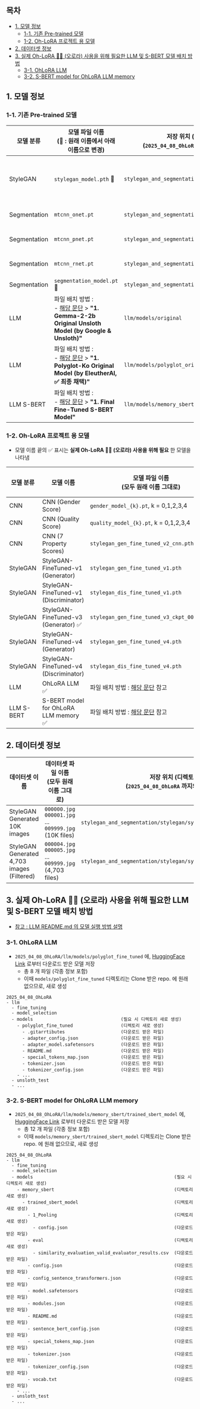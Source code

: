 ## 목차

* [1. 모델 정보](#1-모델-정보)
  * [1-1. 기존 Pre-trained 모델](#1-1-기존-pre-trained-모델)
  * [1-2. Oh-LoRA 프로젝트 용 모델](#1-2-oh-lora-프로젝트-용-모델)
* [2. 데이터셋 정보](#2-데이터셋-정보)
* [3. 실제 Oh-LoRA 👱‍♀️ (오로라) 사용을 위해 필요한 LLM 및 S-BERT 모델 배치 방법](#3-실제-oh-lora--오로라-사용을-위해-필요한-llm-및-s-bert-모델-배치-방법)
  * [3-1. OhLoRA LLM](#3-1-ohlora-llm)
  * [3-2. S-BERT model for OhLoRA LLM memory](#3-2-s-bert-model-for-ohlora-llm-memory)

## 1. 모델 정보

### 1-1. 기존 Pre-trained 모델

| 모델 분류        | 모델 파일 이름<br>(🔄 : 원래 이름에서 아래 이름으로 변경)                                                                                                         | 저장 위치 (디렉토리)<br>(```2025_04_08_OhLoRA``` 까지의 경로 제외) | 다운로드 주소 (출처)                                                                                                              |
|--------------|-----------------------------------------------------------------------------------------------------------------------------------------------|-----------------------------------------------------|---------------------------------------------------------------------------------------------------------------------------|
| StyleGAN     | ```stylegan_model.pth``` 🔄                                                                                                                   | ```stylegan_and_segmentation/stylegan```            | [GenForce GitHub](https://github.com/genforce/genforce/blob/master/MODEL_ZOO.md) > StyleGAN Ours > celeba_partial-256x256 |
| Segmentation | ```mtcnn_onet.pt```                                                                                                                           | ```stylegan_and_segmentation/segmentation/models``` | [FaceNet Timesler GitHub](https://github.com/timesler/facenet-pytorch/blob/master/data)                                   |
| Segmentation | ```mtcnn_pnet.pt```                                                                                                                           | ```stylegan_and_segmentation/segmentation/models``` | [FaceNet Timesler GitHub](https://github.com/timesler/facenet-pytorch/blob/master/data)                                   |
| Segmentation | ```mtcnn_rnet.pt```                                                                                                                           | ```stylegan_and_segmentation/segmentation/models``` | [FaceNet Timesler GitHub](https://github.com/timesler/facenet-pytorch/blob/master/data)                                   |
| Segmentation | ```segmentation_model.pt``` 🔄                                                                                                                | ```stylegan_and_segmentation/segmentation/models``` | [FaceXFormer HuggingFace](https://huggingface.co/kartiknarayan/facexformer/tree/main/ckpts)                               |
| LLM          | 파일 배치 방법 :<br>- [해당 문단](llm/README.md#4-1-prepare-model-gemma-2-2b-based) > **"1. Gemma-2-2b Original Unsloth Model (by Google & Unsloth)"**  | ```llm/models/original```                           | [Gemma-2 2B HuggingFace](https://huggingface.co/unsloth/gemma-2-2b-it/tree/main)                                          |
| LLM          | 파일 배치 방법 :<br>- [해당 문단](llm/README.md#4-2-prepare-model-polyglot-ko-13b-based) > **"1. Polyglot-Ko Original Model (by EleutherAI, ✅ 최종 채택)"** | ```llm/models/polyglot_original```                  | [Polyglot-Ko 1.3B HuggingFace](https://huggingface.co/EleutherAI/polyglot-ko-1.3b/tree/main)                              |
| LLM S-BERT   | 파일 배치 방법 :<br>- [해당 문단](llm/README.md#4-3-prepare-s-bert-model) > **"1. Final Fine-Tuned S-BERT Model"**                                      | ```llm/models/memory_sbert/trained_sbert_model```   | [RoBERTa-base HuggingFace](https://huggingface.co/klue/roberta-base/tree/main)                                            |                                      

### 1-2. Oh-LoRA 프로젝트 용 모델

* 모델 이름 끝의 ✅ 표시는 **실제 Oh-LoRA 👱‍♀️ (오로라) 사용을 위해 필요** 한 모델을 나타냄

| 모델 분류      | 모델 이름                                 | 모델 파일 이름<br>(모두 원래 이름 그대로)                                     | 저장 위치 (디렉토리)<br>(```2025_04_08_OhLoRA``` 까지의 경로 제외) | 다운로드 주소 (출처)                                                                                  |
|------------|---------------------------------------|----------------------------------------------------------------|-----------------------------------------------------|-----------------------------------------------------------------------------------------------|
| CNN        | CNN (Gender Score)                    | ```gender_model_{k}.pt```, k = 0,1,2,3,4                       | ```stylegan_and_segmentation/cnn/models```          | [Hugging Face](https://huggingface.co/daebakgazua/250408_OhLoRA_CNNs/tree/main)               |
| CNN        | CNN (Quality Score)                   | ```quality_model_{k}.pt```, k = 0,1,2,3,4                      | ```stylegan_and_segmentation/cnn/models```          | [Hugging Face](https://huggingface.co/daebakgazua/250408_OhLoRA_CNNs/tree/main)               |
| CNN        | CNN (7 Property Scores)               | ```stylegan_gen_fine_tuned_v2_cnn.pth```                       | ```stylegan_and_segmentation/stylegan_modified```   | [Hugging Face](https://huggingface.co/daebakgazua/250408_OhLoRA_StyleGAN_FineTuned/tree/main) |
| StyleGAN   | StyleGAN-FineTuned-v1 (Generator)     | ```stylegan_gen_fine_tuned_v1.pth```                           | ```stylegan_and_segmentation/stylegan_modified```   | [Hugging Face](https://huggingface.co/daebakgazua/250408_OhLoRA_StyleGAN_FineTuned/tree/main) |
| StyleGAN   | StyleGAN-FineTuned-v1 (Discriminator) | ```stylegan_dis_fine_tuned_v1.pth```                           | ```stylegan_and_segmentation/stylegan_modified```   | [Hugging Face](https://huggingface.co/daebakgazua/250408_OhLoRA_StyleGAN_FineTuned/tree/main) |
| StyleGAN   | StyleGAN-FineTuned-v3 (Generator) ✅   | ```stylegan_gen_fine_tuned_v3_ckpt_0005.pth```                 | ```stylegan_and_segmentation/stylegan_modified```   | [Hugging Face](https://huggingface.co/daebakgazua/250408_OhLoRA_StyleGAN_FineTuned/tree/main) |
| StyleGAN   | StyleGAN-FineTuned-v4 (Generator)     | ```stylegan_gen_fine_tuned_v4.pth```                           | ```stylegan_and_segmentation/stylegan_modified```   | [Hugging Face](https://huggingface.co/daebakgazua/250408_OhLoRA_StyleGAN_FineTuned/tree/main) |
| StyleGAN   | StyleGAN-FineTuned-v4 (Discriminator) | ```stylegan_dis_fine_tuned_v4.pth```                           | ```stylegan_and_segmentation/stylegan_modified```   | [Hugging Face](https://huggingface.co/daebakgazua/250408_OhLoRA_StyleGAN_FineTuned/tree/main) |
| LLM        | OhLoRA LLM ✅                          | 파일 배치 방법 : [해당 문단](#3-1-ohlora-llm) 참고                         | ```llm/models/polyglot_fine_tuned```                | [Hugging Face](https://huggingface.co/daebakgazua/250408_OhLoRA_LLM/tree/main)                |
| LLM S-BERT | S-BERT model for OhLoRA LLM memory ✅  | 파일 배치 방법 : [해당 문단](#3-2-s-bert-model-for-ohlora-llm-memory) 참고 | ```llm/models/memory_sbert/trained_sbert_model```   | [Hugging Face](https://huggingface.co/daebakgazua/250408_OhLoRA_LLM_SBERT/tree/main)          |

## 2. 데이터셋 정보

| 데이터셋 이름                                    | 데이터셋 파일 이름<br>(모두 원래 이름 그대로)                                         | 저장 위치 (디렉토리)<br>(```2025_04_08_OhLoRA``` 까지의 경로 제외)                  | 다운로드 주소 (출처)                                                                                   |
|--------------------------------------------|----------------------------------------------------------------------|----------------------------------------------------------------------|------------------------------------------------------------------------------------------------|
| StyleGAN Generated 10K images              | ```000000.jpg``` ```000001.jpg``` ... ```009999.jpg``` (10K files)   | ```stylegan_and_segmentation/stylegan/synthesize_results```          | [Hugging Face](https://huggingface.co/datasets/daebakgazua/250408_OhLoRA_all_generated_images) |
| StyleGAN Generated 4,703 images (Filtered) | ```000004.jpg``` ```000005.jpg``` ... ```009999.jpg``` (4,703 files) | ```stylegan_and_segmentation/stylegan/synthesize_results_filtered``` | [Hugging Face](https://huggingface.co/datasets/daebakgazua/250408_OhLoRA_filtered_images)      |

## 3. 실제 Oh-LoRA 👱‍♀️ (오로라) 사용을 위해 필요한 LLM 및 S-BERT 모델 배치 방법

* [참고 : LLM README.md 의 모델 실행 방법 설명](llm/README.md#4-test--run-model)

### 3-1. OhLoRA LLM

* ```2025_04_08_OhLoRA/llm/models/polyglot_fine_tuned``` 에, [HuggingFace Link](https://huggingface.co/daebakgazua/250408_OhLoRA_LLM/tree/main) 로부터 다운로드 받은 모델 저장
  * 총 8 개 파일 (각종 정보 포함)
  * 이때 ```models/polyglot_fine_tuned``` 디렉토리는 Clone 받은 repo. 에 원래 없으므로, 새로 생성

```
2025_04_08_OhLoRA
- llm
  - fine_tuning
  - model_selection
  - models                                 (필요 시 디렉토리 새로 생성)
    - polyglot_fine_tuned                  (디렉토리 새로 생성)
      - .gitarrtibutes                     (다운로드 받은 파일)
      - adapter_config.json                (다운로드 받은 파일)
      - adapter_model.safetensors          (다운로드 받은 파일)
      - README.md                          (다운로드 받은 파일)
      - special_tokens_map.json            (다운로드 받은 파일)
      - tokenizer.json                     (다운로드 받은 파일)
      - tokenizer_config.json              (다운로드 받은 파일)
    - ...
  - unsloth_test
  - ...  
```

### 3-2. S-BERT model for OhLoRA LLM memory

* ```2025_04_08_OhLoRA/llm/models/memory_sbert/trained_sbert_model``` 에, [HuggingFace Link](https://huggingface.co/daebakgazua/250408_OhLoRA_LLM_SBERT/tree/main) 로부터 다운로드 받은 모델 저장
  * 총 12 개 파일 (각종 정보 포함)
  * 이때 ```models/memory_sbert/trained_sbert_model``` 디렉토리는 Clone 받은 repo. 에 원래 없으므로, 새로 생성

```
2025_04_08_OhLoRA
- llm
  - fine_tuning
  - model_selection
  - models                                                     (필요 시 디렉토리 새로 생성)
    - memory_sbert                                             (디렉토리 새로 생성)
      - trained_sbert_model                                    (디렉토리 새로 생성)
        - 1_Pooling                                            (디렉토리 새로 생성)
          - config.json                                        (다운로드 받은 파일)
        - eval                                                 (디렉토리 새로 생성)
          - similarity_evaluation_valid_evaluator_results.csv  (다운로드 받은 파일)
        - config.json                                          (다운로드 받은 파일)
        - config_sentence_transformers.json                    (다운로드 받은 파일)
        - model.safetensors                                    (다운로드 받은 파일)
        - modules.json                                         (다운로드 받은 파일)
        - README.md                                            (다운로드 받은 파일)
        - sentence_bert_config.json                            (다운로드 받은 파일)
        - special_tokens_map.json                              (다운로드 받은 파일)
        - tokenizer.json                                       (다운로드 받은 파일)
        - tokenizer_config.json                                (다운로드 받은 파일)
        - vocab.txt                                            (다운로드 받은 파일)
    - ...
  - unsloth_test
  - ...  
```